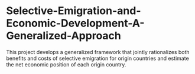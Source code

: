 # Selective-Emigration-and-Economic-Development-A-Generalized-Approach
This project develops a generalized framework that jointly rationalizes both benefits and costs of selective emigration for origin countries and estimate the net economic position of each origin country.
